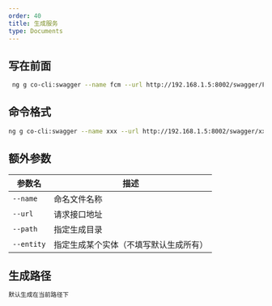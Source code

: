 ```yaml
---
order: 40
title: 生成服务
type: Documents
---
```


## 写在前面

```bash
 ng g co-cli:swagger --name fcm --url http://192.168.1.5:8002/swagger/FCM/swagger.json --path xxx --entity Settings
```

## 命令格式

```bash
ng g co-cli:swagger --name xxx --url http://192.168.1.5:8002/swagger/xxx/swagger.json
```

## 额外参数

| 参数名               | 描述                                                   |
| -------------------  | ----------------------------------------------------- |
| `--name`             | 命名文件名称                                           |
| `--url`              | 请求接口地址                                           |
| `--path`             | 指定生成目录                                           |
| `--entity`           |  指定生成某个实体（不填写默认生成所有）                  |

## 生成路径

```bash
默认生成在当前路径下
```